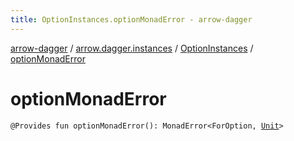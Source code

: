 ```yaml
---
title: OptionInstances.optionMonadError - arrow-dagger
---
```


[arrow-dagger](../../index.html) / [arrow.dagger.instances](../index.html) / [OptionInstances](index.html) / [optionMonadError](./option-monad-error.html)

# optionMonadError

`@Provides fun optionMonadError(): MonadError<ForOption, `[`Unit`](https://kotlinlang.org/api/latest/jvm/stdlib/kotlin/-unit/index.html)`>`